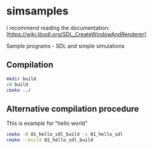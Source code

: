 # simsamples

I recommend reading the documentation: [https://wiki.libsdl.org/SDL_CreateWindowAndRenderer]

Sample programs - SDL and simple simulations

## Compilation

```bash
mkdir build
cd build
cmake ../
```
## Alternative compilation procedure

This is example for "hello world"
```bash
cmake -B 01_hello_sdl_build -s 01_hello_sdl
cmake --build 01_hello_sdl_build
```
